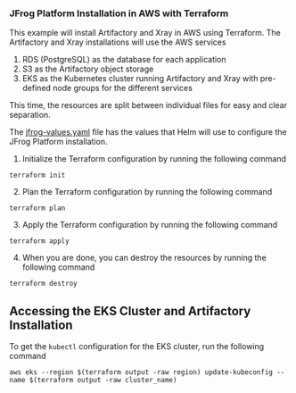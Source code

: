 ### JFrog Platform Installation in AWS with Terraform
This example will install Artifactory and Xray in AWS using Terraform. The Artifactory and Xray installations will use the AWS services
1. RDS (PostgreSQL) as the database for each application
2. S3 as the Artifactory object storage
3. EKS as the Kubernetes cluster running Artifactory and Xray with pre-defined node groups for the different services

This time, the resources are split between individual files for easy and clear separation.

The [jfrog-values.yaml](jfrog-values.yaml) file has the values that Helm will use to configure the JFrog Platform installation.

1. Initialize the Terraform configuration by running the following command
```shell
terraform init
```

2. Plan the Terraform configuration by running the following command
```shell
terraform plan
```

3. Apply the Terraform configuration by running the following command
```shell
terraform apply
```

4. When you are done, you can destroy the resources by running the following command
```shell
terraform destroy
```

## Accessing the EKS Cluster and Artifactory Installation
To get the `kubectl` configuration for the EKS cluster, run the following command
```shell
aws eks --region $(terraform output -raw region) update-kubeconfig --name $(terraform output -raw cluster_name)
```
